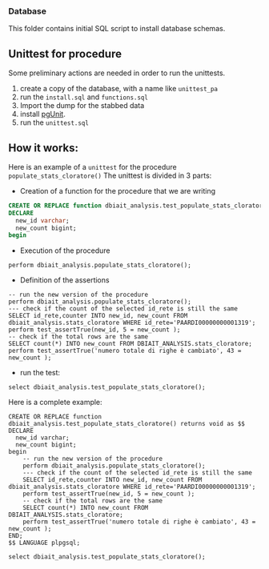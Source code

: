 ### Database
This folder contains initial SQL script to install database schemas.

Unittest for procedure
--

Some preliminary actions are needed in order to run the unittests.
1) create a copy of the database, with a name like `unittest_pa`
2) run the `install.sql` and `functions.sql`  
3) Import the dump for the stabbed data
4) install [pgUnit](https://github.com/adrianandrei-ca/pgunit).
4) run the `unittest.sql`


How it works:
--
Here is an example of a `unittest` for the procedure `populate_stats_cloratore()`
The unittest is divided in 3 parts:

- Creation of a function for the procedure that we are writing
```sql
CREATE OR REPLACE function dbiait_analysis.test_populate_stats_cloratore() returns void as $$
DECLARE
  new_id varchar;
  new_count bigint;
begin
```
- Execution of the procedure
```
perform dbiait_analysis.populate_stats_cloratore();
```
- Definition of the assertions 
```
-- run the new version of the procedure
perform dbiait_analysis.populate_stats_cloratore();
--- check if the count of the selected id_rete is still the same
SELECT id_rete,counter INTO new_id, new_count FROM dbiait_analysis.stats_cloratore WHERE id_rete='PAARDI00000000001319';
perform test_assertTrue(new_id, 5 = new_count );
-- check if the total rows are the same
SELECT count(*) INTO new_count FROM DBIAIT_ANALYSIS.stats_cloratore;
perform test_assertTrue('numero totale di righe è cambiato', 43 = new_count );
```
- run the test:
```
select dbiait_analysis.test_populate_stats_cloratore();
```
Here is a complete example:

```
CREATE OR REPLACE function dbiait_analysis.test_populate_stats_cloratore() returns void as $$
DECLARE
  new_id varchar;
  new_count bigint;
begin
    -- run the new version of the procedure
	perform dbiait_analysis.populate_stats_cloratore();
    --- check if the count of the selected id_rete is still the same
    SELECT id_rete,counter INTO new_id, new_count FROM dbiait_analysis.stats_cloratore WHERE id_rete='PAARDI00000000001319';
    perform test_assertTrue(new_id, 5 = new_count );
    -- check if the total rows are the same
    SELECT count(*) INTO new_count FROM DBIAIT_ANALYSIS.stats_cloratore;
    perform test_assertTrue('numero totale di righe è cambiato', 43 = new_count );
END;
$$ LANGUAGE plpgsql;

select dbiait_analysis.test_populate_stats_cloratore();
```
